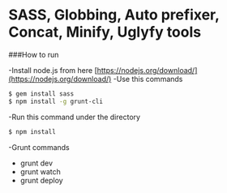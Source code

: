 # SASS, Globbing, Auto prefixer, Concat, Minify, Uglyfy tools

###How to run

-Install node.js from here  [https://nodejs.org/download/](https://nodejs.org/download/)
-Use this commands 
```sh
$ gem install sass
$ npm install -g grunt-cli
``` 
-Run this command under the directory
```sh
$ npm install
``` 
-Grunt commands 

- grunt dev
- grunt watch
- grunt deploy
